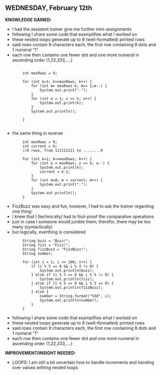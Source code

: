 ## WEDNESDAY, February 12th

__KNOWLEDGE GAINED:__
* I had the assistent trainer give me further mini-assignments
* following I share some code that examplifies what I worked on
* these nested loops generate up to 9 (well-formatted) printed rows
* said rows contain 9 characters each, the first row containing 8 dots and 1 numeral "1"
* each row then contains one fewer dot and one more numeral in ascending order (1,22,333,....)


```
   
        int maxRows = 9;

        for (int k=1; k<=maxRows; k++) {
            for (int m= maxRows-k; m>= 1;m--) {
                System.out.print(".");
            }
            for (int o = 1; o <= k; o++) {
                System.out.print(k);
            }
            System.out.println();

        }
    
```


* the same thing in reverse


```
        int maxRows = 9;
        int current = 0;
        //9 rows, from 111111111 to ........9

        for (int k=1; k<=maxRows; k++) {
            for (int o = maxRows; o >= k; o--) {
                System.out.print(k);
                current = k-1;
            }
            for (int m=0; m < current; m++) {
                System.out.print(".");
            }
            System.out.println();
        }
```


* FizzBuzz was easy and fun, however, I had to ask the trainer regarding one thing:
* I knew that I (technically) had to fool-proof the comparative operations
* just in case I someone would jumble them; therefor, there may be too many (syntactically)
* but logically, everthing is considered


```
        String buzz = "Buzz!";
        String fizz = "Fizz!";
        String fizzBuzz = "FizzBuzz!";
        String number;

        for (int i = 1; i <= 100; i++) {
            if (i % 5 == 0 && i % 3 != 0) {
                System.out.println(buzz);
            } else if (i % 3 == 0 && i % 5 != 0) {
                System.out.println(fizz);
            } else if (i % 5 == 0 && i % 3 == 0) {
                System.out.println(fizzBuzz);
            } else {
                number = String.format("%3d", i);
                System.out.println(number);
            }
        }
```


* following I share some code that examplifies what I worked on
* these nested loops generate up to 9 (well-formatted) printed rows
* said rows contain 9 characters each, the first row containing 8 dots and 1 numeral "1"
* each row then contains one fewer dot and one more numeral in ascending order (1,22,333,....)



__IMPROVEMENT/INSIGHT NEEDED:__
* LOOPS: I am still a bit uncertain how to handle increments and handing over values withing nested loops

